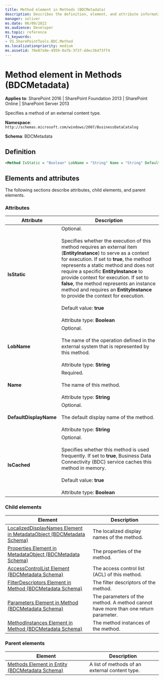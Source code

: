 ```yaml
---
title: Method element in Methods (BDCMetadata)
description: Describes the definition, element, and attribute information for the Method element in Methods (BDCMetadata), which specifies a method of an external content type.
manager: soliver
ms.date: 06/09/2022
ms.audience: Developer
ms.topic: reference
f1_keywords:
- VS.SharePointTools.BDC.Method
ms.localizationpriority: medium
ms.assetid: 70e87a9e-4959-0a7b-3f37-ddec36473ff4
---
```


# Method element in Methods (BDCMetadata)

**Applies to**: SharePoint 2016 | SharePoint Foundation 2013 | SharePoint Online | SharePoint Server 2013

Specifies a method of an external content type.

**Namespace**: `http://schemas.microsoft.com/windows/2007/BusinessDataCatalog`

**Schema**: BDCMetadata

## Definition

```XML
<Method IsStatic = "Boolean" LobName = "String" Name = "String" DefaultDisplayName = "String" IsCached = "Boolean"> </Method>
```

## Elements and attributes

The following sections describe attributes, child elements, and parent elements.

### Attributes

|Attribute|Description|
|---------|-----------|
|**IsStatic**|Optional.<br /><br />Specifies whether the execution of this method requires an external item (**EntityInstance**) to serve as a context for execution. If set to **true**, the method represents a static method and does not require a specific **EntityInstance** to provide context for execution. If set to **false**, the method represents an instance method and requires an **EntityInstance** to provide the context for execution.<br /><br />Default value: **true**<br /><br />Attribute type: **Boolean**|
|**LobName**|Optional.<br /><br />The name of the operation defined in the external system that is represented by this method.<br /><br />Attribute type: **String**|
|**Name**|Required.<br /><br />The name of this method.<br /><br />Attribute type: **String**|
|**DefaultDisplayName**|Optional.<br /><br />The default display name of the method.<br /><br />Attribute type: **String**|
|**IsCached**|Optional.<br /><br />Specifies whether this method is used frequently. If set to **true**, Business Data Connectivity (BDC) service caches this method in memory.<br /><br />Default value: **true**<br /><br />Attribute type: **Boolean**|

### Child elements

|Element|Description|
|-------|-----------|
|[LocalizedDisplayNames Element in MetadataObject (BDCMetadata Schema)](localizeddisplaynames-element-in-metadataobject-bdcmetadata-schema.md)|The localized display names of the method.|
|[Properties Element in MetadataObject (BDCMetadata Schema)](properties-element-in-metadataobject-bdcmetadata-schema.md)|The properties of the method.|
|[AccessControlList Element (BDCMetadata Schema)](accesscontrollist-element-bdcmetadata-schema.md)|The access control list (ACL) of this method.|
|[FilterDescriptors Element in Method (BDCMetadata Schema)](filterdescriptors-element-in-method-bdcmetadata-schema.md)|The filter descriptors of the method.|
|[Parameters Element in Method (BDCMetadata Schema)](parameters-element-in-method-bdcmetadata-schema.md)|The parameters of the method. A method cannot have more than one return parameter.|
|[MethodInstances Element in Method (BDCMetadata Schema)](methodinstances-element-in-method-bdcmetadata-schema.md)|The method instances of the method.|

### Parent elements

|Element|Description|
|-------|-----------|
|[Methods Element in Entity (BDCMetadata Schema)](methods-element-in-entity-bdcmetadata-schema.md)|A list of methods of an external content type.|
